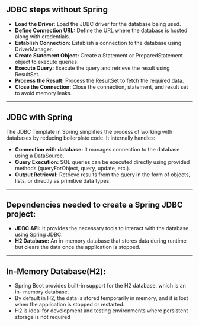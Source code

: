 ## JDBC steps without Spring

- **Load the Driver:** Load the JDBC driver for the database being used. 
- **Define Connection URL:** Define the URL where the database is hosted along with credentials. 
- **Establish Connection:** Establish a connection to the database using DriverManager. 
- **Create Statement Object:** Create a Statement or PreparedStatement object to execute queries. 
- **Execute Query:** Execute the query and retrieve the result using ResultSet. 
- **Process the Result:** Process the ResultSet to fetch the required data. 
- **Close the Connection:** Close the connection, statement, and result set to avoid memory leaks.

---
## JDBC with Spring
The JDBC Template in Spring simplifies the process of working with databases by reducing boilerplate code. It internally handles:
- **Connection with database:**  It manages connection to the database using a DataSource.
- **Query Execution:** SQL queries can be executed directly using provided methods (queryForObject, query, update, etc.). 
- **Output Retrieval:** Retrieve results from the query in the form of objects, lists, or directly as primitive data types.

---
## Dependencies needed to create a Spring JDBC project:

- **JDBC API:** It provides the necessary tools to interact with the database using Spring JDBC. 
- **H2 Database:** An in-memory database that stores data during runtime but clears the data once the application is stopped.

---
## In-Memory Database(H2):

- Spring Boot provides built-in support for the H2 database, which is an in- memory database. 
- By default in H2, the data is stored temporarily in memory, and it is lost when the application is stopped or restarted. 
- H2 is ideal for development and testing environments where persistent storage is not required